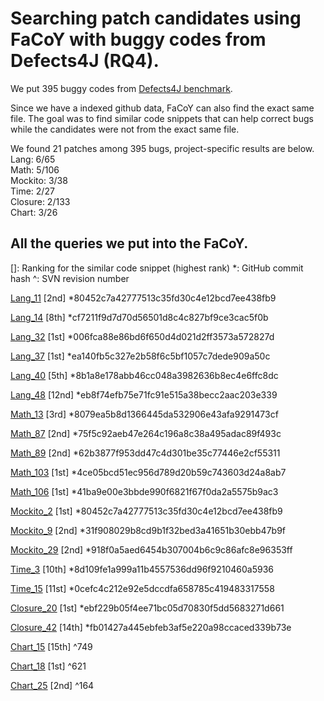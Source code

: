 # Searching patch candidates using FaCoY with buggy codes from Defects4J (RQ4).

We put 395 buggy codes from [Defects4J benchmark](https://github.com/rjust/defects4j).

Since we have a indexed github data, FaCoY can also find the exact same file. The goal was to find similar code snippets that can help correct bugs while the candidates were not from the exact same file. 

We found 21 patches among 395 bugs, project-specific results are below.<br />
Lang: 6/65<br />
Math: 5/106<br />
Mockito: 3/38<br />
Time: 2/27<br />
Closure: 2/133<br />
Chart: 3/26<br />

## All the queries we put into the FaCoY.
[]: Ranking for the similar code snippet (highest rank)
*: GitHub commit hash
^: SVN revision number

[Lang_11](/evaluation/defects4J/snippets/Lang_11) [2nd]
*80452c7a42777513c35fd30c4e12bcd7ee438fb9

[Lang_14](/evaluation/defects4J/snippets/Lang_14) [8th]
*cf7211f9d7d70d56501d8c4c827bf9ce3cac5f0b

[Lang_32](/evaluation/defects4J/snippets/Lang_32) [1st]
*006fca88e86bd6f650d4d021d2ff3573a572827d

[Lang_37](/evaluation/defects4J/snippets/Lang_37) [1st]
*ea140fb5c327e2b58f6c5bf1057c7dede909a50c

[Lang_40](/evaluation/defects4J/snippets/Lang_40) [5th]
*8b1a8e178abb46cc048a3982636b8ec4e6ffc8dc

[Lang_48](/evaluation/defects4J/snippets/Lang_48) [12nd]
*eb8f74efb75e71fc91e515a38becc2aac203e339 

[Math_13](/evaluation/defects4J/snippets/Math_13) [3rd]
*8079ea5b8d1366445da532906e43afa9291473cf

[Math_87](/evaluation/defects4J/snippets/Math_87) [2nd]
*75f5c92aeb47e264c196a8c38a495adac89f493c 

[Math_89](/evaluation/defects4J/snippets/Math_89) [2nd]
*62b3877f953dd47c4d301be35c77446e2cf55311 

[Math_103](/evaluation/defects4J/snippets/Math_103) [1st]
*4ce05bcd51ec956d789d20b59c743603d24a8ab7

[Math_106](/evaluation/defects4J/snippets/Math_106) [1st]
*41ba9e00e3bbde990f6821f67f0da2a5575b9ac3 

[Mockito_2](/evaluation/defects4J/snippets/Mockito_2) [1st]
*80452c7a42777513c35fd30c4e12bcd7ee438fb9 

[Mockito_9](/evaluation/defects4J/snippets/Mockito_9) [2nd]
*31f908029b8cd9b1f32bed3a41651b30ebb47b9f 

[Mockito_29](/evaluation/defects4J/snippets/Mockito_29) [2nd]
*918f0a5aed6454b307004b6c9c86afc8e96353ff

[Time_3](/evaluation/defects4J/snippets/Time_3) [10th]
*8d109fe1a999a11b4557536dd96f9210460a5936 

[Time_15](/evaluation/defects4J/snippets/Time_15) [11st]
*0cefc4c212e92e5dccdfa658785c419483317558 

[Closure_20](/evaluation/defects4J/snippets/Closure_20) [1st]
*ebf229b05f4ee71bc05d70830f5dd5683271d661 

[Closure_42](/evaluation/defects4J/snippets/Closure_42) [14th]
*fb01427a445ebfeb3af5e220a98ccaced339b73e 

[Chart_15](/evaluation/defects4J/snippets/Chart_15) [15th]
^749

[Chart_18](/evaluation/defects4J/snippets/Chart_18) [1st]
^621

[Chart_25](/evaluation/defects4J/snippets/Chart_25) [2nd]
^164
